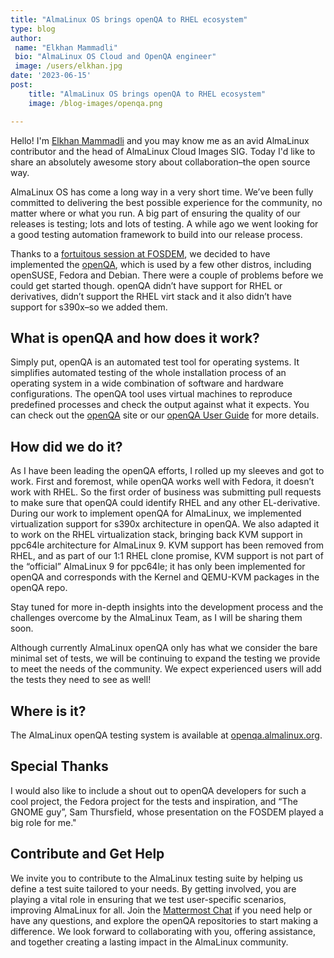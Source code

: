 ```yaml
---
title: "AlmaLinux OS brings openQA to RHEL ecosystem"
type: blog
author: 
 name: "Elkhan Mammadli"
 bio: "AlmaLinux OS Cloud and OpenQA engineer"
 image: /users/elkhan.jpg
date: '2023-06-15'
post:
    title: "AlmaLinux OS brings openQA to RHEL ecosystem"
    image: /blog-images/openqa.png

---
```


Hello! I'm [Elkhan Mammadli](https://chat.almalinux.org/almalinux/messages/@lkhn) and you may know me as an avid AlmaLinux contributor and the head of AlmaLinux Cloud Images SIG. Today I'd like to share an absolutely awesome story about collaboration–the open source way.

AlmaLinux OS has come a long way in a very short time. We’ve been fully committed to delivering the best possible experience for the community, no matter where or what you run. A big part of ensuring the quality of our releases is testing; lots and lots of testing. A while ago we went looking for a good testing automation framework to build into our release process.

Thanks to a [fortuitous session at FOSDEM](https://fosdem.org/2023/schedule/event/openqa_for_gnome/), we decided to have implemented the [openQA](https://open.qa/), which is used by a few other distros, including openSUSE, Fedora and Debian. There were a couple of problems before we could get started though. openQA didn’t have support for RHEL or derivatives, didn’t support the RHEL virt stack and it also didn’t have support for s390x–so we added them.

## What is openQA and how does it work?

Simply put, openQA is an automated test tool for operating systems. It simplifies automated testing of the whole installation process of an operating system in a wide combination of software and hardware configurations. The openQA tool uses virtual machines to reproduce predefined processes and check the output against what it expects. You can check out the [openQA](https://open.qa/) site or our [openQA User Guide](https://wiki.almalinux.org/development/openQA.html) for more details.

## How did we do it?

As I have been leading the openQA efforts, I rolled up my sleeves and got to work.
First and foremost, while openQA works well with Fedora, it doesn’t work with RHEL. So the first order of business was submitting pull requests to make sure that openQA could identify RHEL and any other EL-derivative.
During our work to implement openQA for AlmaLinux, we implemented virtualization support for s390x architecture in openQA. We also adapted it to work on the RHEL virtualization stack, bringing back KVM support in ppc64le architecture for AlmaLinux 9. KVM support has been removed from RHEL, and as part of our 1:1 RHEL clone promise, KVM support is not part of the “official” AlmaLinux 9 for ppc64le; it has only been implemented for openQA and corresponds with the Kernel and QEMU-KVM packages in the openQA repo.

Stay tuned for more in-depth insights into the development process and the challenges overcome by the AlmaLinux Team, as I will be sharing them soon.

Although currently AlmaLinux openQA only has what we consider the bare minimal set of tests, we will be continuing to expand the testing we provide to meet the needs of the community. We expect experienced users will add the tests they need to see as well!

## Where is it?

The AlmaLinux openQA testing system is available at [openqa.almalinux.org](https://openqa.almalinux.org/).

## Special Thanks
I would also like to include a shout out to openQA developers for such a cool project, the Fedora project for the tests and inspiration, and “The GNOME guy”, Sam Thursfield, whose presentation on the FOSDEM played a big role for me."

## Contribute and Get Help

We invite you to contribute to the AlmaLinux testing suite by helping us define a test suite tailored to your needs. By getting involved, you are playing a vital role in ensuring that we test user-specific scenarios, improving AlmaLinux for all. Join the [Mattermost Chat](https://chat.almalinux.org/almalinux/channels/engineeringqa) if you need help or have any questions, and explore the openQA repositories to start making a difference. We look forward to collaborating with you, offering assistance, and together creating a lasting impact in the AlmaLinux community.
